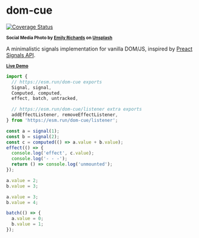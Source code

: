 # dom-cue

[![Coverage Status](https://coveralls.io/repos/github/WebReflection/dom-cue/badge.svg?branch=main)](https://coveralls.io/github/WebReflection/dom-cue?branch=main)

<sup>**Social Media Photo by [Emily Richards](https://unsplash.com/@emilyrichardsss) on [Unsplash](https://unsplash.com/)**</sup>

A minimalistic signals implementation for vanilla DOM/JS, inspired by [Preact Signals API](https://preactjs.com/guide/v10/signals/).

<sub>**[Live Demo](https://codepen.io/WebReflection/pen/vELWNNx?editors=0010)**</sub>

```js
import {
  // https://esm.run/dom-cue exports
  Signal, signal,
  Computed, computed,
  effect, batch, untracked,

  // https://esm.run/dom-cue/listener extra exports
  addEffectListener, removeEffectListener,
} from 'https://esm.run/dom-cue/listener';

const a = signal(1);
const b = signal(2);
const c = computed(() => a.value + b.value);
effect(() => {
  console.log('effect', c.value);
  console.log('- - -');
  return () => console.log('unmounted');
});

a.value = 2;
b.value = 3;

a.value = 3;
b.value = 4;

batch(() => {
  a.value = 0;
  b.value = 1;
});
```
